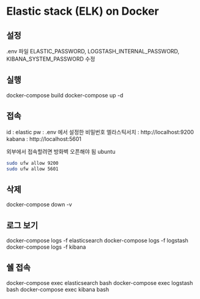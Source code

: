 # Elastic stack (ELK) on Docker

## 설정

.env 파일 ELASTIC_PASSWORD, LOGSTASH_INTERNAL_PASSWORD, KIBANA_SYSTEM_PASSWORD 수정

## 실행

docker-compose build
docker-compose up -d

## 접속

id : elastic
pw : .env 에서 설정한 비밀번호
엘라스틱서치 : http://localhost:9200
kabana : http://localhost:5601

외부에서 접속할려면 방화벽 오픈해야 됨
ubuntu

```bash
sudo ufw allow 9200
sudo ufw allow 5601
```

## 삭제

docker-compose down -v

## 로그 보기

docker-compose logs -f elasticsearch
docker-compose logs -f logstash
docker-compose logs -f kibana

## 쉘 접속

docker-compose exec elasticsearch bash
docker-compose exec logstash bash
docker-compose exec kibana bash
